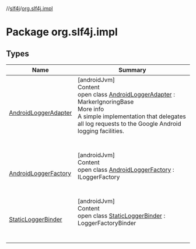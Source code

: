 //[slf4j](../index.md)/[org.slf4j.impl](index.md)



# Package org.slf4j.impl  


## Types  
  
|  Name|  Summary| 
|---|---|
| <a name="org.slf4j.impl/AndroidLoggerAdapter///PointingToDeclaration/"></a>[AndroidLoggerAdapter](-android-logger-adapter/index.md)| <a name="org.slf4j.impl/AndroidLoggerAdapter///PointingToDeclaration/"></a>[androidJvm]  <br>Content  <br>open class [AndroidLoggerAdapter](-android-logger-adapter/index.md) : MarkerIgnoringBase  <br>More info  <br> A simple implementation that delegates all log requests to the Google Android logging facilities.  <br><br><br>
| <a name="org.slf4j.impl/AndroidLoggerFactory///PointingToDeclaration/"></a>[AndroidLoggerFactory](-android-logger-factory/index.md)| <a name="org.slf4j.impl/AndroidLoggerFactory///PointingToDeclaration/"></a>[androidJvm]  <br>Content  <br>open class [AndroidLoggerFactory](-android-logger-factory/index.md) : ILoggerFactory  <br><br><br>
| <a name="org.slf4j.impl/StaticLoggerBinder///PointingToDeclaration/"></a>[StaticLoggerBinder](-static-logger-binder/index.md)| <a name="org.slf4j.impl/StaticLoggerBinder///PointingToDeclaration/"></a>[androidJvm]  <br>Content  <br>open class [StaticLoggerBinder](-static-logger-binder/index.md) : LoggerFactoryBinder  <br><br><br>

